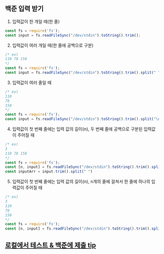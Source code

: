 ## 백준 입력 받기

1. 입력값이 한 개일 때(한 줄)
```javascript
const fs = require('fs');
const input = fs.readFileSync("/dev/stdin").toString().trim();
```

2. 입력값이 여러 개일 때(한 줄에 공백으로 구분)
```javascript
/* ex)
110 78 158
*/
const fs = require('fs');
const input = fs.readFileSync("/dev/stdin").toString().trim().split(" ");
```

3. 입력값이 여러 줄일 때
```javascript
/* ex)
110
78
158
*/
const fs = require('fs');
const input = fs.readFileSync("/dev/stdin").toString().trim().split("\n");
```

4. 입력값이 첫 번째 줄에는 입력 값의 길이(n), 두 번째 줄에 공백으로 구분된 입력값이 주어질 때
```javascript
/* ex)
3
110 78 158
*/
const fs = require('fs');
const [n, input] = fs.readFileSync("/dev/stdin").toString().trim().split("\n");
const inputArr = input.trim().split(" ")
```

5. 입력값이 첫 번째 줄에는 입력 값의 길이(n), n개의 줄에 걸쳐서 한 줄에 하나의 입력값이 주어질 때
```javascript
/* ex)
3
110
78
158
*/
const fs = require('fs');
const [n, input] = fs.readFileSync("/dev/stdin").toString().trim().split("\n");
```

## [로컬에서 테스트 & 백준에 제출 tip](https://wonyoung2257.tistory.com/36)
